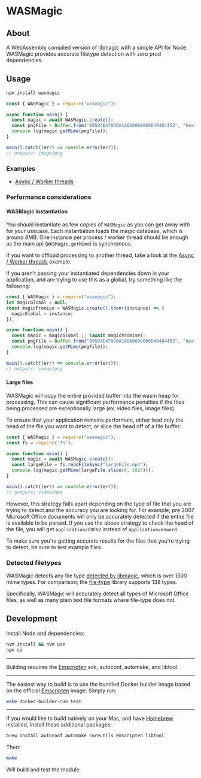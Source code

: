 # WASMagic

## About

A WebAssembly compiled version of [libmagic](https://www.darwinsys.com/file/)
with a simple API for Node. WASMagic provides accurate filetype detection with
zero prod dependencies.

## Usage

```bash
npm install wasmagic
```

```javascript
const { WASMagic } = require("wasmagic");

async function main() {
  const magic = await WASMagic.create();
  const pngFile = Buffer.from("89504E470D0A1A0A0000000D49484452", "hex");
  console.log(magic.getMime(pngFile));
}

main().catch((err) => console.error(err));
// outputs: image/png
```

### Examples

- [Async / Worker threads](examples/worker/)

### Performance considerations

#### WASMagic instantiation

You should instantiate as few copies of `WASMagic` as you can get away with for
your usecase. Each instantiation loads the magic database, which is around 8MB.
One instance per process / worker thread should be enough as the main api
(`WASMagic.getMime`) is synchronous.

If you want to offload processing to another thread, take a look at the [Async /
Worker threads](examples/worker/) example.

If you aren't passing your instantiated dependencies down in your application,
and are trying to use this as a global, try something like the following:

```javascript
const { WASMagic } = require("wasmagic");
let magicGlobal = null;
const magicPromise = WASMagic.create().then((instance) => {
  magicGlobal = instance;
});

async function main() {
  const magic = magicGlobal || (await magicPromise);
  const pngFile = Buffer.from("89504E470D0A1A0A0000000D49484452", "hex");
  console.log(magic.getMime(pngFile));
}

main().catch((err) => console.error(err));
// outputs: image/png
```

#### Large files

WASMagic will copy the entire provided buffer into the wasm heap for processing.
This can cause significant performance penalties if the files being processed
are exceptionally large (ex. video files, image files).

To ensure that your application remains performant, either load only the head
of the file you want to detect, or slice the head off of a file buffer:

```javascript
const { WASMagic } = require("wasmagic");
const fs = require("fs");

async function main() {
  const magic = await WASMagic.create();
  const largeFile = fs.readFileSync("largeFile.mp4");
  console.log(magic.getMime(largeFile.slice(0, 1024)));
}

main().catch((err) => console.error(err));
// outputs: video/mp4
```

However, this strategy falls apart depending on the type of file that you are
trying to detect and the accuracy you are looking for. For example; pre 2007
Microsoft Office documents will only be accurately detected if the entire file
is available to be parsed. If you use the above strategy to check the head of
the file, you will get `application/CDFV2` instead of `application/msword`.

To make sure you're getting accurate results for the files that you're trying
to detect, be sure to test example files.

### Detected filetypes

WASMagic detects any file type [detected by
libmagic](https://github.com/file/file/tree/master/magic/Magdir), which is over
1500 mime types. For comparison; the
[file-type](https://www.npmjs.com/package/file-type) library supports 138 types.

Specifically, WASMagic will accurately detect all types of Microsoft Office
files, as well as many plain text file formats where file-type does not.

## Development

Install Node and dependencies:

```bash
nvm install && nvm use
npm ci
```

---

Building requires the [Emscripten](https://emscripten.org/) sdk, autoconf,
automake, and libtool.

---

The easiest way to build is to use the bundled Docker builder image based on the
official [Emscripten](https://hub.docker.com/r/emscripten/emsdk) image. Simply
run:

```bash
make docker-builder-run test
```

---

If you would like to build natively on your Mac, and have
[Homebrew](https://brew.sh/) installed, install these additional packages:

```bash
brew install autoconf automake coreutils emscripten libtool
```

Then:

```bash
make
```

Will build and test the module.
